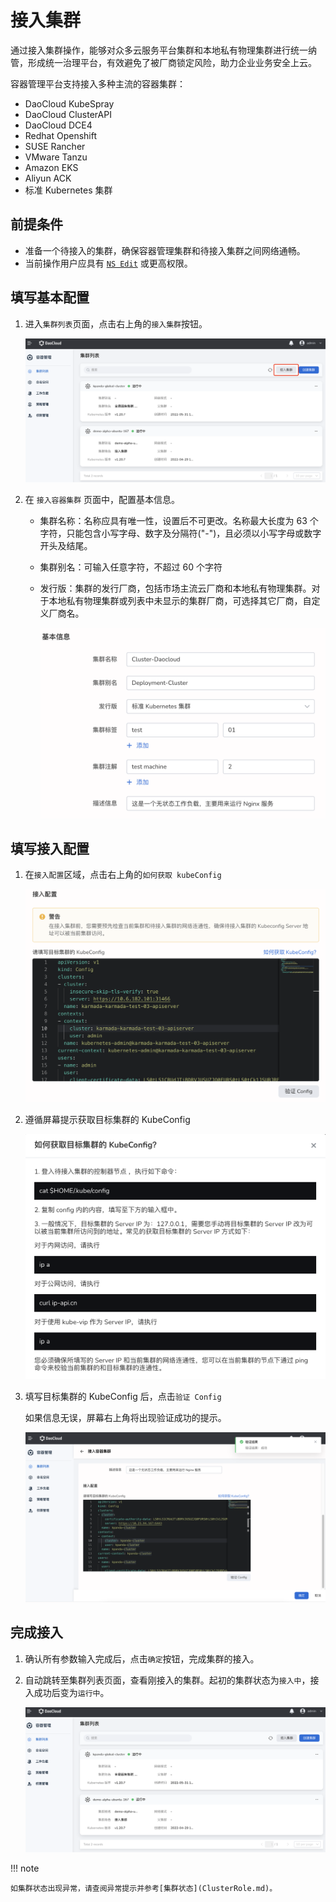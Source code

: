 # 接入集群

通过接入集群操作，能够对众多云服务平台集群和本地私有物理集群进行统一纳管，形成统一治理平台，有效避免了被厂商锁定风险，助力企业业务安全上云。

容器管理平台支持接入多种主流的容器集群：

- DaoCloud KubeSpray
- DaoCloud ClusterAPI
- DaoCloud DCE4
- Redhat Openshift
- SUSE Rancher
- VMware Tanzu
- Amazon EKS
- Aliyun ACK
- 标准 Kubernetes 集群

## 前提条件

- 准备一个待接入的集群，确保容器管理集群和待接入集群之间网络通畅。
- 当前操作用户应具有 [`NS Edit`](../Permissions/PermissionBrief.md) 或更高权限。

## 填写基本配置

1. 进入`集群列表`页面，点击右上角的`接入集群`按钮。

    ![接入集群](../../images/join-cluster01.png)

2. 在 `接入容器集群` 页面中，配置基本信息。

    - 集群名称：名称应具有唯一性，设置后不可更改。名称最大长度为 63 个字符，只能包含小写字母、数字及分隔符("-")，且必须以小写字母或数字开头及结尾。
    - 集群别名：可输入任意字符，不超过 60 个字符
    - 发行版：集群的发行厂商，包括市场主流云厂商和本地私有物理集群。对于本地私有物理集群或列表中未显示的集群厂商，可选择其它厂商，自定义厂商名。

        ![接入集群](../../images/join-cluster02.png)

## 填写接入配置

1. 在`接入配置`区域，点击右上角的`如何获取 kubeConfig`

    ![接入集群](../../images/join-cluster03.png)

2. 遵循屏幕提示获取目标集群的 KubeConfig

    ![接入集群](../../images/join-cluster04.png)

3. 填写目标集群的 KubeConfig 后，点击`验证 Config`

    如果信息无误，屏幕右上角将出现验证成功的提示。

    ![接入集群](../../images/join-cluster05.png)

## 完成接入

1. 确认所有参数输入完成后，点击`确定`按钮，完成集群的接入。

2. 自动跳转至集群列表页面，查看刚接入的集群。起初的集群状态为`接入中`，接入成功后变为`运行中`。

    ![接入集群](../../images/join-cluster07.png)

!!! note

    如集群状态出现异常，请查阅异常提示并参考[集群状态](ClusterRole.md)。
